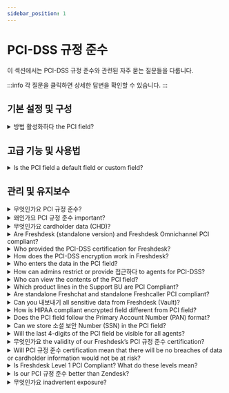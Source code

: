 ```yaml
---
sidebar_position: 1
---
```


# PCI-DSS 규정 준수

이 섹션에서는 PCI-DSS 규정 준수와 관련된 자주 묻는 질문들을 다룹니다.

:::info
각 질문을 클릭하면 상세한 답변을 확인할 수 있습니다.
:::


## 기본 설정 및 구성

<details>
<summary>방법 활성화하다 the PCI field?</summary>

<p><span style={{ fontFamily: "Helvetica, sans-serif", fontSize: "16px", color: "rgb(0, 0, 0)" }}>This is an on-demand feature. Drop an email to us to support@freshdesk.com and we will ensure the necessary features/settings (like idle session timeout in 15 mins, IP whitelisting, password policy that adheres to PCI DSS, etc.) are in place and then enable the PCI field for that account.</span></p><p dir="ltr" style={{ lineHeight: "1.38", marginBottom: "0pt" }}><span dir="ltr" style={{ fontFamily: "Helvetica, sans-serif", fontSize: "16px", color: "rgb(0, 0, 0)" }}>Post this, the Account Admins can see an option to create a PCI field (namely ‘secure field’) in the <strong>Admin &gt; Workflows &gt; Ticket Fields</strong> page.</span><br /><br /><span style={{ fontSize: "11pt", fontFamily: "Lato, sans-serif", color: "rgb(0, 0, 0)", fontWeight: "400" }}><span style={{ fontSize: "11pt", fontFamily: "Lato, sans-serif", color: "rgb(0, 0, 0)", fontWeight: "400" }}><span style={{ border: "none", display: "inline-block", overflow: "hidden", width: "637px", height: "352px" }}><img src="#" width="637" height="352" class="fr-fic fr-dii" /></span></span></span></p><blockquote dir="ltr" style={{ lineHeight: "1.38", marginBottom: "0pt" }}><strong><span style={{ fontFamily: "Helvetica, sans-serif", fontSize: "16px", color: "rgb(0, 0, 0)" }}>Note:</span></strong><span style={{ color: "rgb(0, 0, 0)" }}><span style={{ fontSize: "16px" }}><span style={{ fontFamily: "Helvetica,sans-serif" }}><br /></span></span></span></blockquote><ol><li class="p1"><span style={{ color: "rgb(0, 0, 0)" }}><span style={{ fontSize: "16px" }}><span style={{ fontFamily: "Helvetica,sans-serif" }}>The secure field section will be disabled by default.</span></span></span></li><li class="p1"><span style={{ color: "rgb(0, 0, 0)" }}><span style={{ fontSize: "16px" }}><span style={{ fontFamily: "Helvetica,sans-serif" }}>The secure field will be enabled only when IP whitelisting, an idle session, and a concurrent session are enabled and at-least one IP range should be present.</span></span></span></li><li class="p1"><span style={{ color: "rgb(0, 0, 0)" }}><span style={{ fontSize: "16px" }}><span style={{ fontFamily: "Helvetica,sans-serif" }}>If the secure fields are enabled and later if you try to disable any of the mandatory sections the secure fields toggle will automatically be turned off.</span></span></span></li><li class="p1"><span style={{ color: "rgb(0, 0, 0)" }}><span style={{ fontSize: "16px" }}><span style={{ fontFamily: "Helvetica,sans-serif" }}>Once the secure fields are enabled the IP whitelisting toggle and session preferences section will be disabled.</span></span></span></li><li class="p1"><span style={{ color: "rgb(0, 0, 0)" }}><span style={{ fontSize: "16px" }}><span style={{ fontFamily: "Helvetica,sans-serif" }}>You will see a banner stating that idle sessions will default to 15 mins if secure fields are enabled. If you do not set 15 mins in UI, it will be automatically be set from the backend. This will not default to 15 mins in UI on enabling.</span></span></span></li><li class="p1"><span style={{ fontFamily: "Helvetica, sans-serif", fontSize: "16px", color: "rgb(0, 0, 0)" }}>Session replay will be turned off when PCI is enabled.</span></li></ol>

</details>


## 고급 기능 및 사용법

<details>
<summary>Is the PCI field a default field or custom field?</summary>

<p><span dir="ltr" style={{ fontFamily: "Helvetica, sans-serif", fontSize: "16px", color: "rgb(0, 0, 0)" }}>The PCI field is available as a Custom field in Freshdesk. It is available in the drag-and-drop section under <strong>Admin &gt; Workflows &gt; Ticket Fields</strong>. </span></p>

</details>


## 관리 및 유지보수

<details>
<summary>무엇인가요 PCI 규정 준수?</summary>

<p><span style={{ fontFamily: "Helvetica, sans-serif", fontSize: "16px", color: "rgb(0, 0, 0)" }}>PCI compliance refers to the technical and operational standards as defined by the Payment Card Industry Data Security Standard (PCI-DSS) to secure and protect credit card data. The standards defined under PCI-DSS is developed and managed by the PCI Security Standards Council (PCI SSC).</span></p>

</details>

<details>
<summary>왜인가요 PCI 규정 준수 important?</summary>

<p><span style={{ fontFamily: "Helvetica, sans-serif", fontSize: "16px", color: "rgb(0, 0, 0)" }}>Adhering to PCI compliance standards ensures the cardholder data is handled in a secure manner that helps reduce the likelihood of sensitive financial account information stolen or hacked. It helps in avoiding fraudulent activity and mitigate data breaches which is critical for gaining customer confidence and trust.</span></p><p><span style={{ fontFamily: "Helvetica, sans-serif", fontSize: "16px", color: "rgb(0, 0, 0)" }}>In addition, any vendor working with a service provider using their products or services for accepting card payments or storing/processing/transmitting cardholder data will need to be PCI compliant.</span></p>

</details>

<details>
<summary>무엇인가요 cardholder data (CHD)?</summary>

<p><span style={{ fontFamily: "Helvetica, sans-serif", fontSize: "16px", color: "rgb(0, 0, 0)" }}>At a minimum, cardholder data consists of the full Permanent Account Number (PAN). Cardholder data may also appear in the form of the full PAN plus any of the following: cardholder name, expiration date, and/or service code for additional data elements that may be transmitted or processed (but not stored) as part of a payment transaction.</span></p>

</details>

<details>
<summary>Are Freshdesk (standalone version) and Freshdesk Omnichannel PCI compliant?</summary>

<p dir="ltr"><span dir="ltr" style={{ fontFamily: """, fontSize: "16px", color: "rgb(0, 0, 0)" }}>No.&nbsp;</span><span style={{ fontFamily: """, fontSize: "16px" }}>Only Freshdesk (standalone version) via the vault service is PCI compliant, whereas Freshdesk Omnichannel is not. Although Freshdesk isn’t intended to be used as a billing platform, cardholder data as per the PCI-DSS can be stored. The information is encrypted and is made available on-demand only to users who have the privilege to access the data.</span></p>

</details>

<details>
<summary>Who provided the PCI-DSS certification for Freshdesk?</summary>

<p><span style={{ fontFamily: "Helvetica, sans-serif", fontSize: "16px", color: "rgb(0, 0, 0)" }}>Freshdesk’s workflows have been audited and approved by a third-party </span><span style={{ fontSize: "16px" }}><span style={{ fontFamily: "Helvetica,sans-serif" }}><span style={{ color: "rgb(44, 130, 201)" }}><strong>Qualified Security Assessor</strong></span></span></span><span style={{ fontFamily: "Helvetica, sans-serif", fontSize: "16px", color: "rgb(0, 0, 0)" }}> (QSA).</span></p>

</details>

<details>
<summary>How does the PCI-DSS encryption work in Freshdesk?</summary>

<p><span style={{ fontFamily: "Helvetica, sans-serif", fontSize: "16px", color: "rgb(0, 0, 0)" }}>The information entered in the PCI field is stored in a secure environment outside of Freshdesk.</span><br /><span style={{ color: "rgb(0, 0, 0)" }}><span style={{ fontSize: "16px" }}><span style={{ fontFamily: "Helvetica,sans-serif" }}>The Virtual Private Cloud (VPC) used to store the encrypted PCI data is a service on its own and does not have any peering to any of the Freshdesk’s VPCs. The stored data will not be read/written directly from Freshdesk or any of its subsystems.</span></span></span><br /><span style={{ fontFamily: "Helvetica, sans-serif", fontSize: "16px", color: "rgb(0, 0, 0)" }}>When agents/admins wish to enter or unmask the data in the PCI field, they will be hitting the secure environment's API directly to store or retrieve encrypted information.</span></p>

</details>

<details>
<summary>Who enters the data in the PCI field?</summary>

<p><span style={{ fontFamily: "Helvetica, sans-serif", fontSize: "16px", color: "rgb(0, 0, 0)" }}>There are two ways in which data can be entered into the PCI field. </span></p><ul><li><span style={{ color: "rgb(0, 0, 0)" }}><span style={{ fontSize: "16px" }}><span style={{ fontFamily: "Helvetica,sans-serif" }}>Customers can fill in their card number in the ticket form directly, or</span></span></span></li><li><span style={{ fontFamily: "Helvetica, sans-serif", fontSize: "16px", color: "rgb(0, 0, 0)" }}>Agents with access to the field can fill it in. </span></li></ul>

</details>

<details>
<summary>How can admins restrict or provide 접근하다 to agents for PCI-DSS?</summary>

<p><span style={{ fontFamily: "Helvetica, sans-serif", fontSize: "16px", color: "rgb(0, 0, 0)" }}>By default, access to the PCI field is restricted for all agents and admins alike. On creating a custom role, admins can choose to provide read-only or read and write access to the PCI &nbsp;field. This custom role can then be applied to agent profiles who need access to the PCI field.</span></p>

</details>

<details>
<summary>Who can view the contents of the PCI field?</summary>

<p><span style={{ fontFamily: "Helvetica, sans-serif", fontSize: "16px", color: "rgb(0, 0, 0)" }}>Admins and agents with the following roles can view the contents of the PCI field</span></p><ul><li><span style={{ color: "rgb(0, 0, 0)" }}><span style={{ fontSize: "16px" }}><span style={{ fontFamily: "Helvetica,sans-serif" }}>Admins who have access to the PCI field</span></span></span></li><li><span style={{ color: "rgb(0, 0, 0)" }}><span style={{ fontSize: "16px" }}><span style={{ fontFamily: "Helvetica,sans-serif" }}>Agents who have access to edit the PCI field</span></span></span></li><li><span style={{ fontFamily: "Helvetica, sans-serif", fontSize: "16px", color: "rgb(0, 0, 0)" }}>Agents who have access to view the PCI field</span></li></ul>

</details>

<details>
<summary>Which product lines in the Support BU are PCI Compliant?</summary>

<p><span dir="ltr" style={{ fontFamily: "Helvetica, sans-serif", fontSize: "16px", color: "rgb(0, 0, 0)" }}>Freshdesk (standalone version) is PCI compliant. As part of the integrated solution, Freshworks has built an isolated air-gap environment that is invoked for collecting, storing, and processing Card Holder Data (CHD).</span></p>

</details>

<details>
<summary>Are standalone Freshchat and standalone Freshcaller PCI compliant?</summary>

<p><span dir="ltr" style={{ fontFamily: "Helvetica, sans-serif", fontSize: "16px", color: "rgb(0, 0, 0)" }}>Categorically, the answer is 'Not Applicable' as per PCI DSS v.3.2.1 - Clause 4.2 - Never send unprotected PANs by end-user messaging technologies (for example, e-mail, instant messaging, SMS, chat, etc.).</span><br /><span dir="ltr" style={{ fontFamily: "Helvetica, sans-serif", fontSize: "16px", color: "rgb(0, 0, 0)" }}>&nbsp;<br /></span><span style={{ color: "rgb(0, 0, 0)" }}><span style={{ fontSize: "16px" }}><span dir="ltr" style={{ fontFamily: "Helvetica,sans-serif" }}>As per PCI DSS, cardholder data (CHD) is not recommended to be exchanged over end-user communication channels such as chat, emails, and calls. &nbsp;</span></span></span><br /><span style={{ color: "rgb(0, 0, 0)" }}><span style={{ fontSize: "16px" }}><span dir="ltr" style={{ fontFamily: "Helvetica,sans-serif" }}><br /></span></span></span><span style={{ color: "rgb(0, 0, 0)" }}><span style={{ fontSize: "16px" }}><span style={{ fontFamily: "Helvetica,sans-serif" }}>Further, in the case of chat and emails, customers can sanitize their conversations through our Data Redaction app. Agents can invoke our secure form through interaction in the chat and provide their card information. Likewise, our Caller system can be invoked within the Support system and can be used by agents to provide any card-based transaction support.</span></span></span><br /><span style={{ color: "rgb(0, 0, 0)" }}><span style={{ fontSize: "16px" }}><span style={{ fontFamily: "Helvetica,sans-serif" }}><br /></span></span></span><span dir="ltr" style={{ fontFamily: "Helvetica, sans-serif", fontSize: "16px", color: "rgb(0, 0, 0)" }}>Having said that, in both standalone Freshchat and standalone Freshcaller, the data stores are encrypted in transit and at rest. We have also implemented multi-tiered security controls that are also audited as part of SOC 2, ISO 27001, ISO 27701 and Cyber Essentials Plus certifications.</span></p>

</details>

<details>
<summary>Can you 내보내기 all sensitive data from Freshdesk (Vault)?</summary>

<p><span style={{ fontFamily: "Helvetica, sans-serif", fontSize: "16px", color: "rgb(0, 0, 0)" }}>No. We will not provision exporting data from Freshdesk Vault. On the other hand, the sensitive data can be cleared off by different means. (Deleting a ticket, deleting the account, deleting the field, etc.)</span></p>

</details>

<details>
<summary>How is HIPAA compliant encrypted field different from PCI field?</summary>

<ul><li><span style={{ fontFamily: "Helvetica, sans-serif", fontSize: "16px", color: "rgb(0, 0, 0)" }}>The data entered in the PCI field is stored in a Virtual Private Cloud (VPC) that is not connected to any of Freshdesk’s subsystems. The data, conversations, and histories entered in the encrypted field are stored securely on Amazon’s AWS servers. However, the data inside the encrypted field (HIPAA) is stored within Freshdesk’s systems. </span></li><li><span style={{ color: "rgb(0, 0, 0)" }}><span style={{ fontSize: "16px" }}><span style={{ fontFamily: "Helvetica,sans-serif" }}>There is no cap on the number of HIPAA compliant encrypted fields that can be added. On the other hand, only one PCI field can be added.</span></span></span></li><li><span style={{ fontFamily: "Helvetica, sans-serif", fontSize: "16px", color: "rgb(0, 0, 0)" }}>HIPAA compliant encrypted fields have specific features that allow administrators to control access privileges, but they cannot be hidden for agents. Whereas, the PCI field can be accessed only by agents/admins who have read and edit access to perform the functions respectively. For other agents, the PCI field will not be visible.</span></li></ul>

</details>

<details>
<summary>Does the PCI field follow the Primary Account Number (PAN) format?</summary>

<p><span style={{ fontFamily: "Helvetica, sans-serif", fontSize: "16px", color: "rgb(0, 0, 0)" }}>The PCI field is not restricted to the PAN format. It is a single-line text field on Freshdesk and hence can accept any UTF-8 character.</span></p>

</details>

<details>
<summary>Can we store 소셜 보안 Number (SSN) in the PCI field?</summary>

<p><span style={{ fontFamily: "Helvetica, sans-serif", fontSize: "16px", color: "rgb(0, 0, 0)" }}>The PCI field can accept any single line text - this includes any UTF-8 character. Thus, any sensitive or confidential information of customers can be stored in this field.</span></p>

</details>

<details>
<summary>Will the last 4-digits of the PCI field be visible for all agents?</summary>

<p><span style={{ fontFamily: "Helvetica, sans-serif", fontSize: "16px", color: "rgb(0, 0, 0)" }}>All digits in the PCI field are masked. This means only agents/admins who have access to unmask/edit the PCI field can view the content in the field. Partial masking is not enabled as we don’t want to restrict you to use this field only to store/handle card information and be able to use it to their edge-case requirements.<br /></span><span style={{ fontFamily: "Helvetica, sans-serif", fontSize: "16px", color: "rgb(0, 0, 0)" }}>Also, storing the last 4 digits of the primary account number (PAN) can be done on a separate field and does not violate any PCI DSS compliance rules.</span></p>

</details>

<details>
<summary>무엇인가요 the validity of our Freshdesk’s PCI 규정 준수 certification?</summary>

<p><span style={{ fontFamily: "Helvetica, sans-serif", fontSize: "16px", color: "rgb(0, 0, 0)" }}>It is valid for 1 year from the time of certification and needs to be renewed every year after assessment by a QSA.</span></p>

</details>

<details>
<summary>Will PCI 규정 준수 certification mean that there will be no breaches of data or cardholder information would not be at risk?</summary>

<p><span style={{ fontFamily: "Helvetica, sans-serif", fontSize: "16px", color: "rgb(0, 0, 0)" }}>The PCI DSS is not completely secure or hacker-proof. However, they are a standard set of fundamental security controls framed to deal with the most common risk scenarios and known attack vectors identified by the PCI SSC. It’s practically impossible for PCI DSS to anticipate every possible attack scenario. Nonetheless, PCI SSC continues to keep the protocol updated. While PCI SSC is constantly working to monitor threats and improve the industry’s means of dealing with them, ultimately, it’s each organization’s responsibility to provide credit card data security.</span></p>

</details>

<details>
<summary>Is Freshdesk Level 1 PCI Compliant? What do these levels mean?</summary>

<p><span style={{ fontFamily: "Helvetica, sans-serif", fontSize: "16px", color: "rgb(0, 0, 0)" }}>The PCI compliance levels, or tiers, refer to card transaction volume (credit, debit, and prepaid) over a 12-month period. </span></p><ul><li><span style={{ color: "rgb(0, 0, 0)" }}><span style={{ fontSize: "16px" }}><span style={{ fontFamily: "Helvetica,sans-serif" }}><strong>PCI Compliance Level 1</strong> - greater than 6M Mastercard or Visa transactions annually, or, a merchant that has experienced an attack resulting in compromised card data, or, a merchant deemed level 1 by a card association.</span></span></span></li><li><span style={{ color: "rgb(0, 0, 0)" }}><span style={{ fontSize: "16px" }}><span style={{ fontFamily: "Helvetica,sans-serif" }}><strong>PCI Compliance Level 2</strong> - between 1M and 6M Mastercard or Visa transactions annually.</span></span></span></li><li><span style={{ color: "rgb(0, 0, 0)" }}><span style={{ fontSize: "16px" }}><span style={{ fontFamily: "Helvetica,sans-serif" }}><strong>PCI Compliance Level 3</strong> - between 20,000 and 1M e-commerce Mastercard or Visa transactions annually.</span></span></span></li><li><span style={{ color: "rgb(0, 0, 0)" }}><span style={{ fontSize: "16px" }}><span style={{ fontFamily: "Helvetica,sans-serif" }}><strong>PCI Compliance Level 4</strong> - less than 20,000 card Mastercard or Visa e-commerce transactions annually, OR up to 1M Mastercard or Visa transactions annually.</span></span></span></li></ul><p><span style={{ color: "rgb(0, 0, 0)" }}><span style={{ fontSize: "16px" }}><span style={{ fontFamily: "Helvetica,sans-serif" }}>Levels 2, 3, and 4 all have the same validation requirements - yearly self-assessment using the PCI SSC self-assessment questionnaire, a quarterly network scan by an approved scanning vendor (also available through PCI SSC), and an attestation of compliance form.<br /></span></span></span><span style={{ color: "rgb(0, 0, 0)" }}><span style={{ fontSize: "16px" }}><span style={{ fontFamily: "Helvetica,sans-serif" }}>For PCI level 1 compliance, the merchant is required to have yearly assessments of compliance by a Qualified Security Assessor (QSA), in addition to the requirements for levels 2, 3, and 4.<br /></span></span></span><span style={{ fontFamily: "Helvetica, sans-serif", fontSize: "16px" }}><span style={{ color: "rgb(0, 0, 0)" }}>Since Freshdesk’s PCI compliance is audited on a yearly basis by an external QSA, we’re level 1 PCI compliant, and those who make over 6 million transactions can use our platform.</span></span></p>

</details>

<details>
<summary>Is our PCI 규정 준수 better than Zendesk?</summary>

<p><span style={{ fontFamily: "Helvetica, sans-serif", fontSize: "16px", color: "rgb(0, 0, 0)" }}>Yes. Freshdesk’s approach to PCI compliance is more comprehensive and allows for additional use cases, unlike Zendesk. <br /></span><span style={{ color: "rgb(0, 0, 0)" }}><span style={{ fontSize: "16px" }}><span style={{ fontFamily: "Helvetica,sans-serif" }}>Zendesk's approach to PCI compliance is by redaction - i.e, the 15-19 digit primary account number (or PAN) entered into the Zendesk’s PCI Compliant Ticket Field is redacted to the last 4 digits prior to the data being submitted and stored on Zendesk. <br /></span></span></span><span style={{ color: "rgb(0, 0, 0)" }}><span style={{ fontSize: "16px" }}><span style={{ fontFamily: "Helvetica,sans-serif" }}>On the contrary, in our approach - we store the PAN in its entirety in a secure vault. Account owners in Freshdesk have the authority to define who can unmask and view or edit this information - which is not possible in Zendesk.<br /></span></span></span><span style={{ color: "rgb(0, 0, 0)" }}><span style={{ fontSize: "16px" }}><span style={{ fontFamily: "Helvetica,sans-serif" }}>Further, as part of our security by design approach, we employ data minimization principles to securely purge cardholder data after 30-days.</span></span></span></p><p><br /></p>

</details>

<details>
<summary>무엇인가요 inadvertent exposure?</summary>

<p><span style={{ fontFamily: "Helvetica, sans-serif", fontSize: "16px", color: "rgb(0, 0, 0)" }}>There will always be incidents where irrespective of the measures in place a customer or agent inputs a full PAN into locations outside of the dedicated PCI Field on Freshdesk. This is termed as inadvertent exposure.</span></p>

</details>

